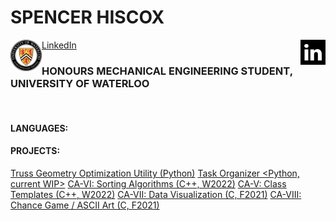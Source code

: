 <h1>SPENCER HISCOX</h1><a href="https://www.linkedin.com/in/spencerhiscox/"><img src="linkedIn_logo3.jpg" align="right" style="float" height="40" width="40">LinkedIn</a>
<!--![crest](University_of_Waterloo_seal.svg.png){width=150 height=150}-->
<a href="https://uwaterloo.ca/engineering/"><img style="float" src="University_of_Waterloo_seal.svg.png" height="50" width="50" align="left"></a><h3>HONOURS MECHANICAL ENGINEERING STUDENT, UNIVERSITY OF WATERLOO</h3><br />


#### LANGUAGES:


#### PROJECTS:
[Truss Geometry Optimization Utility (Python)](https://github.com/spencerhiscox/TRUSS-ty-CALC)
[Task Organizer <Python, current WIP>](https://github.com/spencerhiscox/dates_viewer)
[CA-VI: Sorting Algorithms (C++, W2022)](https://github.com/spencerhiscox/LinkedList-InsertionSort-BIT2400)
[CA-V: Class Templates (C++, W2022)](https://github.com/spencerhiscox/ClassTemplates-BIT2400)
[CA-VII: Data Visualization (C, F2021)](https://github.com/spencerhiscox/C_data_vis_y1_assignment_7)
[CA-VIII: Chance Game / ASCII Art (C, F2021)](https://github.com/spencerhiscox/C_game_y1_assignment_8)

<!--
**InochiFumetsu/InochiFumetsu** is a ✨ _special_ ✨ repository because its `README.md` (this file) appears on your GitHub profile.

Here are some ideas to get you started:

- 🔭 I’m currently working on ...
- 🌱 I’m currently learning ...
- 👯 I’m looking to collaborate on ...
- 🤔 I’m looking for help with ...
- 💬 Ask me about ...
- 📫 How to reach me: ...
- 😄 Pronouns: ...
- ⚡ Fun fact: ...
-->
